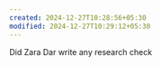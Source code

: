 ```yaml
---
created: 2024-12-27T10:28:56+05:30
modified: 2024-12-27T10:29:12+05:30
---
```


Did Zara Dar write any research check
